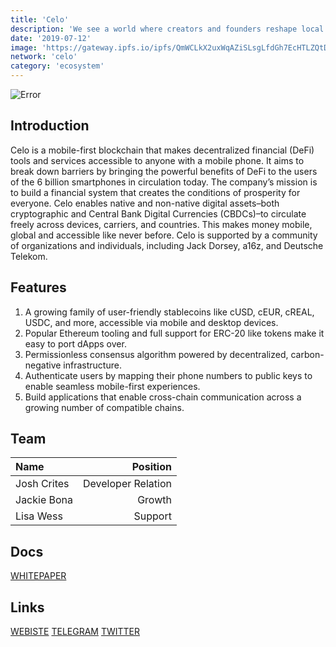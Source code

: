 ```yaml
---
title: 'Celo'
description: 'We see a world where creators and founders reshape local economies.'
date: '2019-07-12'
image: 'https://gateway.ipfs.io/ipfs/QmWCLkX2uxWqAZiSLsgLfdGh7EcHTLZQtDQYFraqrTEQt3'
network: 'celo'
category: 'ecosystem'
---
```


![Error](https://gateway.ipfs.io/ipfs/QmWdY4WXMxMLv9Epcc9TWhU66y87RMtr2FvFnYxg77FaNU)

## Introduction
Celo is a mobile-first blockchain that makes decentralized financial (DeFi) tools and services accessible to anyone with a mobile phone. It aims to break down barriers by bringing the powerful benefits of DeFi to the users of the 6 billion smartphones in circulation today. The company’s mission is to build a financial system that creates the conditions of prosperity for everyone. Celo enables native and non-native digital assets–both cryptographic and Central Bank Digital Currencies (CBDCs)–to circulate freely across devices, carriers, and countries. This makes money mobile, global and accessible like never before. Celo is supported by a community of organizations and individuals, including Jack Dorsey, a16z, and Deutsche Telekom.


 
## Features
1. A growing family of user-friendly stablecoins like cUSD, cEUR, cREAL, USDC, and more, accessible via mobile and desktop devices.
2. Popular Ethereum tooling and full support for ERC-20 like tokens make it easy to port dApps over.
3. Permissionless consensus algorithm powered by decentralized, carbon-negative infrastructure.
4. Authenticate users by mapping their phone numbers to public keys to enable seamless mobile-first experiences.
5. Build applications that enable cross-chain communication across a growing number of compatible chains.

## Team

| Name  |  Position |
|:---|---:|
|Josh Crites  | Developer Relation |
|Jackie Bona| Growth|
|Lisa Wess | Support |

## Docs

[WHITEPAPER](https://gateway.ipfs.io/ipfs/QmRmjqSDSuJ68cE6ppR4sLnsTNUmx6ShE6NvPxNxoS8mmw)

## Links

[WEBISTE](https://celo.org/)
[TELEGRAM](https://t.me/celoplatform)
[TWITTER](https://twitter.com/CeloOrg)
